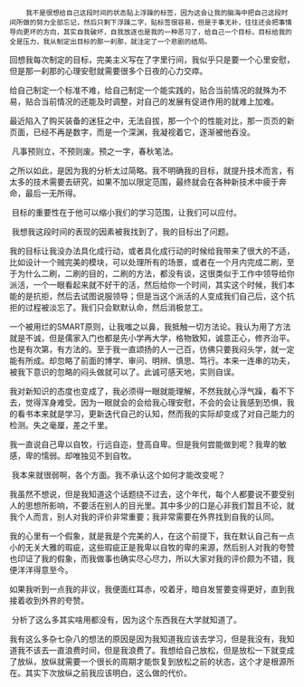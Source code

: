 		我不是很想给自己这段时间的状态贴上浮躁的标签，因为这会让我的脑海中把自己这段时间所做的努力全部忘记，然后只剩下浮躁二字，贴标签很容易，但是于事无补，往往还会把事情导向更坏的方向，其实自我破坏，自我放逐也是我的一种恶习了，给自己一个目标，目标给我的全是压力，我从制定出目标的那一刹那，就注定了一个悲剧的结局。

​		回想我每次制定的目标，完美主义写在了字里行间，我似乎只是要一个心里安慰，但是那一刹那的心理安慰就需要很多个日夜的心力交瘁。

​		给自己制定一个标准不难，给自己制定一个能实践的，贴合当前情况的就殊为不易，贴合当前情况的还能及时调整，对自己的发展有促进作用的就难上加难。

​		最近陷入了购买装备的迷狂之中，无法自拔，那一个个的性能对比，那一页页的新页面，已经不再是数字，而是一个深渊，我凝视着它，逐渐被他吞没。

​		凡事预则立，不预则废。预之一字，春秋笔法。

​		之所以如此，是因为我的分析太过简略。我不明确我的目标，就提升技术而言，有太多的技术需要去研究，如果不加以限定范围，最终就会在各种新技术中疲于奔命，最后一无所得。

​		目标的重要性在于他可以缩小我们的学习范围，让我们可以应付。

​		我想我这段时间的表现的因素被我找到了，我的目标出了问题。

​		我的目标让我没办法具化成行动，或者具化成行动的时候给我带来了很大的不适，比如设计一个贼完美的模块，可以处理所有的场景，或者在一个月内完成二刷，至于为什么二刷，二刷的目的，二刷的方法，都没有谈，这很类似于工作中领导给你派活，一个一眼看起来就不好干的活，然后给你一个时间，其实这个时候，我们本能的是抗拒，然后去试图说服领导；但是当这个派活的人变成我们自己后，这个抗拒的过程被淡忘了。我们只会默默认命，然后消极怠工。

​		一个被用烂的SMART原则，让我嗤之以鼻，我抵触一切方法论。我认为用了方法就是不诚，但是儒家入门也都是先小学再大学，格物致知，诚意正心，修齐治平。也是有次第，有方法的。至于我一直颂扬的人一己百，彷佛只要我闷头学，就一定能有所成。却忽略了前面的博学、审问、明辨、慎思、笃行。本来一连串的功夫，被我下意识的忽略的闷头做就可以了。此诚可感天地，实则自误。

​		我对新知识的态度也变成了，我必须得一眼就能理解，不然我就心浮气躁，看不下去，觉得浑身难受。因为一眼就会的会给我心理安慰，不会的会让我感到恐惧，我的看书本来就是学习，更新迭代自己的认知，然而我的实际却变成了对自己能力的检测。失之毫厘，差之千里。

​		我一直说自己卑以自牧，行远自迩，登高自卑。但是我何尝能做到呢？我卑的敏感，卑的懦弱。却唯独见不到自牧。

​		我本来就很弱啊，各个方面。我不承认这个如何才能改变呢？

​		我虽然不想说，但是我知道这个话题绕不过去，这个年代，每个人都要说不要受别人的思想所影响，不要活在别人的目光里。其中多少的口是心非我们暂且不论，就我个人而言，别人对我的评价非常重要；我非常需要在外界找到自我的认同。

​		我的心里有一个假象，就是我是个完美的人，在这个前提下，我在默认自己有一点小的无关大雅的瑕疵，这些瑕疵正是我卑以自牧的卑的来源，然后别人对我的夸赞也印证了我的假象，而我做事也确实尽心尽力，所以大家对我的评价颇为不错，我便洋洋得意至今。

​		如果我听到一点我的非议，我便面红耳赤，咬着牙，暗自发誓要变得更好，直到我接着收到外界的夸赞。

​		分析了这么多其实啥用都没有，因为这个东西我在大学就知道了。

​		我有这么多杂七杂八的想法的原因是因为我知道我应该去学习，但是我没有，我知道我不该去一直浪费时间，但是我浪费了。我想给自己放松，但是放松一下就变成了放纵，放纵就需要一个很长的周期才能恢复到放松之前的状态，这个才是根源所在。其实下次放纵之前我应该明白，这么做的代价。

​		

​		

